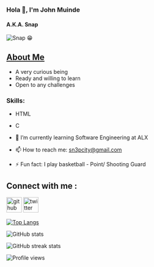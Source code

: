 ### Hola 🙂, I'm John Muinde
#### A.K.A. Snap
![Snap 😁](https://pin.it/219BrDd)
## <u>About Me</u>
- A very curious being
- Ready and willing to learn
- Open to any challenges

### Skills:
- HTML
- C



- 🌱 I’m currently learning Software Engineering at ALX 
- 📫 How to reach me: sn3pcity@gmail.com 
- ⚡ Fun fact: I play basketball - Point/ Shooting Guard 

## Connect with me :
[<img src='https://cdn.jsdelivr.net/npm/simple-icons@3.0.1/icons/github.svg' alt='github' height='40'>](https://github.com/Sn3pcity)  [<img src='https://cdn.jsdelivr.net/npm/simple-icons@3.0.1/icons/twitter.svg' alt='twitter' height='40'>](https://twitter.com/Sn3pcity)  

[![Top Langs](https://github-readme-stats.vercel.app/api/top-langs/?username=Sn3pcity)](https://github.com/anuraghazra/github-readme-stats)

![GitHub stats](https://github-readme-stats.vercel.app/api?username=Sn3pcity&show_icons=true)  

![GitHub streak stats](https://streak-stats.demolab.com/?user=Sn3pcity)  

![Profile views](https://gpvc.arturio.dev/Sn3pcity)  
